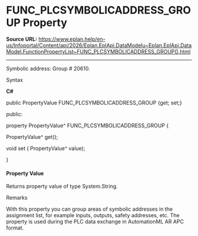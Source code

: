 # FUNC_PLCSYMBOLICADDRESS_GROUP Property

**Source URL:** https://www.eplan.help/en-us/Infoportal/Content/api/2026/Eplan.EplApi.DataModelu~Eplan.EplApi.DataModel.FunctionPropertyList~FUNC_PLCSYMBOLICADDRESS_GROUP().html

---

Symbolic address: Group # 20610.

Syntax

**C#**



public PropertyValue FUNC_PLCSYMBOLICADDRESS_GROUP {get; set;}

public:

property PropertyValue^ FUNC_PLCSYMBOLICADDRESS_GROUP {

   PropertyValue^ get();

   void set (    PropertyValue^ value);

}


#### Property Value

Returns property value of type System.String.

Remarks

With this property you can group areas of symbolic addresses in the assignment list, for example inputs, outputs, safety addresses, etc. The property is used during the PLC data exchange in AutomationML AR APC format.
